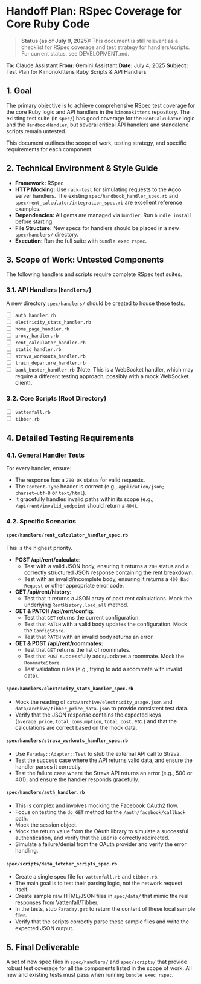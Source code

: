 # Handoff Plan: RSpec Coverage for Core Ruby Code

> **Status (as of July 9, 2025):** This document is still relevant as a checklist for RSpec coverage and test strategy for handlers/scripts. For current status, see DEVELOPMENT.md.

**To:** Claude Assistant
**From:** Gemini Assistant
**Date:** July 4, 2025
**Subject:** Test Plan for Kimonokittens Ruby Scripts & API Handlers

## 1. Goal

The primary objective is to achieve comprehensive RSpec test coverage for the core Ruby logic and API handlers in the `kimonokittens` repository. The existing test suite (in `spec/`) has good coverage for the `RentCalculator` logic and the `HandbookHandler`, but several critical API handlers and standalone scripts remain untested.

This document outlines the scope of work, testing strategy, and specific requirements for each component.

## 2. Technical Environment & Style Guide

*   **Framework:** RSpec
*   **HTTP Mocking:** Use `rack-test` for simulating requests to the Agoo server handlers. The existing `spec/handbook_handler_spec.rb` and `spec/rent_calculator/integration_spec.rb` are excellent reference examples.
*   **Dependencies:** All gems are managed via `bundler`. Run `bundle install` before starting.
*   **File Structure:** New specs for handlers should be placed in a new `spec/handlers/` directory.
*   **Execution:** Run the full suite with `bundle exec rspec`.

## 3. Scope of Work: Untested Components

The following handlers and scripts require complete RSpec test suites.

### 3.1. API Handlers (`handlers/`)

A new directory `spec/handlers/` should be created to house these tests.

*   [ ] `auth_handler.rb`
*   [ ] `electricity_stats_handler.rb`
*   [ ] `home_page_handler.rb`
*   [ ] `proxy_handler.rb`
*   [ ] `rent_calculator_handler.rb`
*   [ ] `static_handler.rb`
*   [ ] `strava_workouts_handler.rb`
*   [ ] `train_departure_handler.rb`
*   [ ] `bank_buster_handler.rb` (Note: This is a WebSocket handler, which may require a different testing approach, possibly with a mock WebSocket client).

### 3.2. Core Scripts (Root Directory)

*   [ ] `vattenfall.rb`
*   [ ] `tibber.rb`

## 4. Detailed Testing Requirements

### 4.1. General Handler Tests

For every handler, ensure:
*   The response has a `200 OK` status for valid requests.
*   The `Content-Type` header is correct (e.g., `application/json; charset=utf-8` or `text/html`).
*   It gracefully handles invalid paths within its scope (e.g., `/api/rent/invalid_endpoint` should return a `404`).

### 4.2. Specific Scenarios

#### `spec/handlers/rent_calculator_handler_spec.rb`
This is the highest priority.
*   **POST /api/rent/calculate:**
    *   Test with a valid JSON body, ensuring it returns a `200` status and a correctly structured JSON response containing the rent breakdown.
    *   Test with an invalid/incomplete body, ensuring it returns a `400 Bad Request` or other appropriate error code.
*   **GET /api/rent/history:**
    *   Test that it returns a JSON array of past rent calculations. Mock the underlying `RentHistory.load_all` method.
*   **GET & PATCH /api/rent/config:**
    *   Test that `GET` returns the current configuration.
    *   Test that `PATCH` with a valid body updates the configuration. Mock the `ConfigStore`.
    *   Test that `PATCH` with an invalid body returns an error.
*   **GET & POST /api/rent/roommates:**
    *   Test that `GET` returns the list of roommates.
    *   Test that `POST` successfully adds/updates a roommate. Mock the `RoommateStore`.
    *   Test validation rules (e.g., trying to add a roommate with invalid data).

#### `spec/handlers/electricity_stats_handler_spec.rb`
*   Mock the reading of `data/archive/electricity_usage.json` and `data/archive/tibber_price_data.json` to provide consistent test data.
*   Verify that the JSON response contains the expected keys (`average_price`, `total_consumption`, `total_cost`, etc.) and that the calculations are correct based on the mock data.

#### `spec/handlers/strava_workouts_handler_spec.rb`
*   Use `Faraday::Adapter::Test` to stub the external API call to Strava.
*   Test the success case where the API returns valid data, and ensure the handler parses it correctly.
*   Test the failure case where the Strava API returns an error (e.g., 500 or 401), and ensure the handler responds gracefully.

#### `spec/handlers/auth_handler.rb`
*   This is complex and involves mocking the Facebook OAuth2 flow.
*   Focus on testing the `do_GET` method for the `/auth/facebook/callback` path.
*   Mock the session object.
*   Mock the return value from the OAuth library to simulate a successful authentication, and verify that the user is correctly redirected.
*   Simulate a failure/denial from the OAuth provider and verify the error handling.

#### `spec/scripts/data_fetcher_scripts_spec.rb`
*   Create a single spec file for `vattenfall.rb` and `tibber.rb`.
*   The main goal is to test their parsing logic, not the network request itself.
*   Create sample raw HTML/JSON files in `spec/data/` that mimic the real responses from Vattenfall/Tibber.
*   In the tests, stub `Faraday.get` to return the content of these local sample files.
*   Verify that the scripts correctly parse these sample files and write the expected JSON output.

## 5. Final Deliverable

A set of new spec files in `spec/handlers/` and `spec/scripts/` that provide robust test coverage for all the components listed in the scope of work. All new and existing tests must pass when running `bundle exec rspec`. 